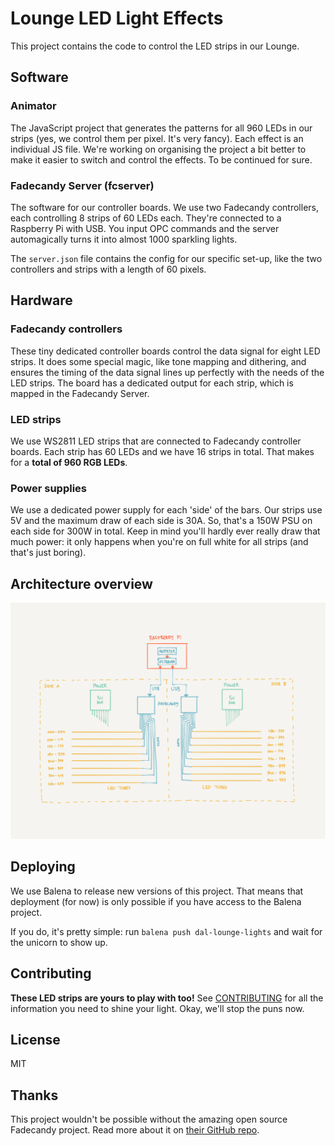 # Lounge LED Light Effects
This project contains the code to control the LED strips in our Lounge.

## Software
### Animator
The JavaScript project that generates the patterns for all 960 LEDs in our strips (yes, we control them per pixel. It's very fancy). Each effect is an individual JS file. We're working on organising the project a bit better to make it easier to switch and control the effects. To be continued for sure.

### Fadecandy Server (fcserver)
The software for our controller boards. We use two Fadecandy controllers, each controlling 8 strips of 60 LEDs each. They're connected to a Raspberry Pi with USB. You input OPC commands and the server automagically turns it into almost 1000 sparkling lights.

The `server.json` file contains the config for our specific set-up, like the two controllers and strips with a length of 60 pixels.

## Hardware
### Fadecandy controllers
These tiny dedicated controller boards control the data signal for eight LED strips. It does some special magic, like tone mapping and dithering, and ensures the timing of the data signal lines up perfectly with the needs of the LED strips. The board has a dedicated output for each strip, which is mapped in the Fadecandy Server.

### LED strips
We use WS2811 LED strips that are connected to Fadecandy controller boards. Each strip has 60 LEDs and we have 16 strips in total. That makes for a **total of 960 RGB LEDs**.

### Power supplies
We use a dedicated power supply for each 'side' of the bars. Our strips use 5V and the maximum draw of each side is 30A. So, that's a 150W PSU on each side for 300W in total. Keep in mind you'll hardly ever really draw that much power: it only happens when you're on full white for all strips (and that's just boring).

## Architecture overview
![Architecture sketch](docs/architecture-drawing.png)

## Deploying
We use Balena to release new versions of this project. That means that deployment (for now) is only possible if you have access to the Balena project.

If you do, it's pretty simple: run `balena push dal-lounge-lights` and wait for the unicorn to show up.

## Contributing
**These LED strips are yours to play with too!** See [CONTRIBUTING](CONTRIBUTING.md) for all the information you need to shine your light. Okay, we'll stop the puns now.

## License
MIT

## Thanks
This project wouldn't be possible without the amazing open source Fadecandy project. Read more about it on [their GitHub repo](https://github.com/scanlime/fadecandy).
